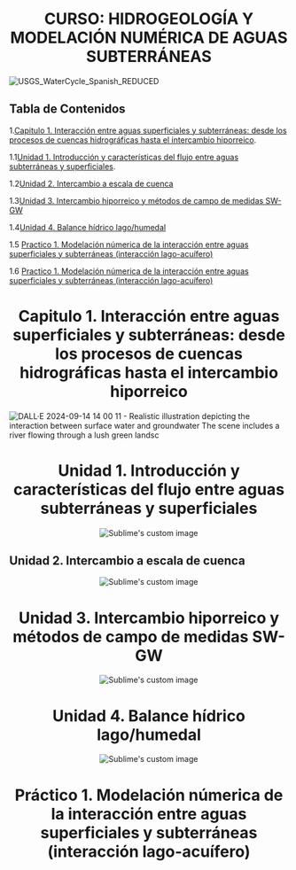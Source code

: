 # <h1 align="center"> CURSO: HIDROGEOLOGÍA Y MODELACIÓN NUMÉRICA DE AGUAS SUBTERRÁNEAS
![USGS_WaterCycle_Spanish_REDUCED](https://github.com/user-attachments/assets/1b0b8215-0c1e-45ac-b7fe-c9c98e4efd90)

## Tabla de Contenidos

1.[Capitulo 1. Interacción entre aguas superficiales y subterráneas: desde los procesos de cuencas hidrográficas hasta el intercambio hiporreico](#capitulo-1.-interacción-entre-aguas-superficiales-y-subterráneas:-desde-los-procesos-de-cuencas-hidrográficas-hasta-el-intercambio-hiporreico).

 1.1[Unidad 1. Introducción y características del flujo entre aguas subterráneas y superficiales](#introducción-y-características-del-flujo-entre-aguas-subterráneas-y-superficiales).

 1.2[Unidad 2. Intercambio a escala de cuenca](#unidad-2.-intercambio-a-escala-de-cuenca)

 1.3[Unidad 3. Intercambio hiporreico y métodos de campo de medidas SW-GW](#unidad-3.-intercambio-hiporreico-y-métodos-de-campo-de-medidas-SW-GW)

 1.4[Unidad 4. Balance hídrico lago/humedal](#unidad-4.-Balance-hídrico-lago/humedal)

 1.5 [Practico 1. Modelación númerica de la interacción entre aguas superficiales y subterráneas (interacción lago-acuífero)](#practico-1.-modelación-númerica-de-la-interacción-entre-aguas-superficiales-y-subterráneas-(interacción-lago-acuífero))

 1.6 [Practico 1. Modelación númerica de la interacción entre aguas superficiales y subterráneas (interacción lago-acuífero)](#practico-1.-modelación-númerica-de-la-interacción-entre-aguas-superficiales-y-subterráneas-(interacción-lago-acuífero))

# <h1 align="center"> Capitulo 1. Interacción entre aguas superficiales y subterráneas: desde los procesos de cuencas hidrográficas hasta el intercambio hiporreico
![DALL·E 2024-09-14 14 00 11 - Realistic illustration depicting the interaction between surface water and groundwater  The scene includes a river flowing through a lush green landsc](https://github.com/user-attachments/assets/c9d45877-6bec-4437-a68c-1b0e683107be)


## <h1 align="center"> Unidad 1. Introducción y características del flujo entre aguas subterráneas y superficiales
<p align="center">
  <img src="https://github.com/user-attachments/assets/a8ec44c6-84e3-4ae0-9703-983494c3ad62" alt="Sublime's custom image"/>
</p>


## Unidad 2. Intercambio a escala de cuenca
<p align="center">
  <img src="https://github.com/user-attachments/assets/ef42f854-d267-41be-ac3f-5fa265903462" alt="Sublime's custom image"/>
</p>


## <h1 align="center"> Unidad 3. Intercambio hiporreico y métodos de campo de medidas SW-GW 
<p align="center">
  <img src="https://github.com/user-attachments/assets/24f90712-7a99-409c-a8d1-40b6c3c03c7c" alt="Sublime's custom image"/>
</p>


## <h1 align="center"> Unidad 4. Balance hídrico lago/humedal
<p align="center">
  <img src="https://github.com/user-attachments/assets/e7382b75-c118-4eeb-a17e-2d556f05cede" alt="Sublime's custom image"/>
</p>


## <h1 align="center"> Práctico 1. Modelación númerica de la interacción entre aguas superficiales y subterráneas (interacción lago-acuífero)





